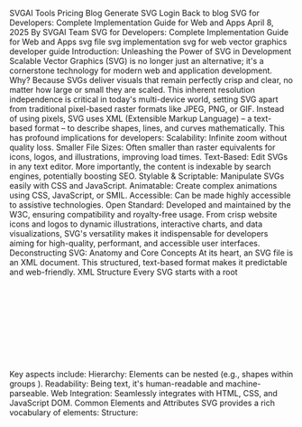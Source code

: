 SVGAI
Tools
Pricing
Blog
Generate SVG
Login
Back to blog
SVG for Developers: Complete Implementation Guide for Web and Apps
April 8, 2025
By SVGAI Team
SVG for Developers: Complete Implementation Guide for Web and Apps
svg file
svg implementation
svg for web
vector graphics
developer guide
Introduction: Unleashing the Power of SVG in Development
Scalable Vector Graphics (SVG) is no longer just an alternative; it's a cornerstone technology for modern web and application development. Why? Because SVGs deliver visuals that remain perfectly crisp and clear, no matter how large or small they are scaled. This inherent resolution independence is critical in today's multi-device world, setting SVG apart from traditional pixel-based raster formats like JPEG, PNG, or GIF. Instead of using pixels, SVG uses XML (Extensible Markup Language) – a text-based format – to describe shapes, lines, and curves mathematically. This has profound implications for developers:
Scalability: Infinite zoom without quality loss.
Smaller File Sizes: Often smaller than raster equivalents for icons, logos, and illustrations, improving load times.
Text-Based: Edit SVGs in any text editor. More importantly, the content is indexable by search engines, potentially boosting SEO.
Stylable & Scriptable: Manipulate SVGs easily with CSS and JavaScript.
Animatable: Create complex animations using CSS, JavaScript, or SMIL.
Accessible: Can be made highly accessible to assistive technologies.
Open Standard: Developed and maintained by the W3C, ensuring compatibility and royalty-free usage.
From crisp website icons and logos to dynamic illustrations, interactive charts, and data visualizations, SVG's versatility makes it indispensable for developers aiming for high-quality, performant, and accessible user interfaces.
Deconstructing SVG: Anatomy and Core Concepts
At its heart, an SVG file is an XML document. This structured, text-based format makes it predictable and web-friendly.
XML Structure
Every SVG starts with a root <svg> element, which acts as a container and defines the main canvas.
<svg width="100" height="100" viewBox="0 0 100 100" xmlns="http://www.w3.org/2000/svg">
  <!-- SVG content goes here -->
  <circle cx="50" cy="50" r="40" fill="blue" />
</svg>
Key aspects include:
Hierarchy: Elements can be nested (e.g., shapes within groups <g>).
Readability: Being text, it's human-readable and machine-parseable.
Web Integration: Seamlessly integrates with HTML, CSS, and JavaScript DOM.
Common Elements and Attributes
SVG provides a rich vocabulary of elements:
Structure:
<svg>: The root element. Defines the drawing area.
<g>: Groups elements together for transformations or styling.
<defs>: Defines reusable elements (gradients, patterns, symbols) not rendered directly.
<symbol>: Similar to <defs>, but creates reusable templates with their own viewport, instantiated via <use>.
<use>: Renders a referenced element (from <defs> or <symbol>).
<image>: Embeds raster images (use sparingly!).
Shapes:
<rect>: Rectangles (and squares).
<circle>: Circles.
<ellipse>: Ellipses.
<line>: Straight lines.
<polyline>: Open shapes made of connected lines.
<polygon>: Closed shapes made of connected lines.
<path>: The most powerful element, defines any shape using path commands.
Text:
<text>: Renders text content.
<tspan>: Applies styles or positioning to parts of text.
<textPath>: Renders text along a <path>.
Styling & Effects:
<style>: Embed CSS styles directly within the SVG.
<linearGradient>, <radialGradient>: Define color gradients.
<pattern>: Defines repeating patterns.
<filter>: Defines graphical effects (blur, shadow, etc.).
<mask>, <clipPath>: Control element visibility.
Animation (SMIL):
<animate>, <animateMotion>, <animateTransform>, <set>: Define animations declaratively.
Accessibility:
<title>: Provides a short, accessible name (crucial!).
<desc>: Provides a longer, accessible description.
<metadata>: Contains metadata about the SVG.
Common attributes like id, class, style, fill, stroke, stroke-width, transform apply to most visual elements.
ViewBox and Coordinate System
Understanding viewBox is key to scalable and responsive SVGs:
Infinite Canvas: Imagine SVGs are drawn on an infinitely large canvas.
Viewport: The width and height attributes on the <svg> tag define the window (viewport) through which you view the canvas.
viewBox: This attribute (viewBox="min-x min-y width height") defines which portion of the infinite canvas to display and what coordinate system to use within that portion. It essentially maps a region of the canvas coordinate system onto the viewport.
preserveAspectRatio: Controls how the viewBox scales to fit the viewport if their aspect ratios differ (default: xMidYMid meet centers the graphic and scales it to fit entirely).
Mastering viewBox allows you to define graphics independently of their final display size.
Path Syntax and Optimization
The <path> element is the workhorse for complex shapes. Its d attribute contains a series of commands:
M x y: Move to (start a new subpath)
L x y: Line to
H x: Horizontal line to
V y: Vertical line to
C x1 y1, x2 y2, x y: Curve to (cubic Bézier)
S x2 y2, x y: Smooth curve to (cubic Bézier)
Q x1 y1, x y: Quadratic Bézier curve to
T x y: Smooth quadratic Bézier curve to
A rx ry x-axis-rotation large-arc-flag sweep-flag x y: Arc to
Z: Close path (draw line back to start)
Uppercase commands use absolute coordinates; lowercase use relative coordinates. Example: d="M10 10 L90 90 H10 Z" (Move to 10,10; Line to 90,90; Horizontal line to x=10; Close path) Optimization: Complex paths increase file size. Techniques include:
Reducing decimal precision.
Using relative commands (often shorter).
Simplifying curves (fewer control points).
Converting simple paths back to basic shapes (<rect>, <circle>) if possible.
Using tools like SVGOMG or SVGO. (More in Section 4).

<h2>Implementing SVGs in Websites</h2>
How you embed SVGs impacts styling, interactivity, and performance.

<h3>HTML Implementation Methods</h3>
<!-- image here -->
Comparison of SVG icon implementation methods showing inline SVG, img tag, icon fonts, and SVG sprites with their pros and cons

	1. Inline SVG (<svg>...</svg> directly in HTML):
		- Pros: Full CSS/JS control over internal elements, reduces HTTP requests. Ideal for critical UI elements, icons.
		- Cons: Bloats HTML source, not easily cached by browsers.

```
<body>
  <svg viewBox="0 0 100 100" width="50" height="50">
    <circle id="myCircle" cx="50" cy="50" r="45" fill="purple" />
  </svg>
  <script>
    document.getElementById('myCircle').addEventListener('click', () => alert('Clicked!'));
  </script>
</body>
```

	2. Image Tag (<img>):
		- Pros: Simple, semantic for content images, browser cacheable.
		- Cons: Limited CSS/JS interaction with SVG internals.

```
<img src="logo.svg" alt="Company Logo" width="150">
```

	3. CSS Background Image (background-image):
		- Pros: Good for decorative elements, keeps presentation in CSS, cacheable.
		- Cons: No semantic meaning, no JS interaction, limited CSS control.

```
.icon-user {
  background-image: url('user-icon.svg');
  background-repeat: no-repeat;
  width: 24px;
  height: 24px;
}
```

	4. Object Tag (<object>):
		- Pros: Provides fallback content, can allow scripting.
		- Cons: Can be complex, sometimes less performant or consistent across browsers.

```
<object data="diagram.svg" type="image/svg+xml" width="300" height="200">
  <!-- Fallback content -->
  <img src="diagram.png" alt="Diagram Fallback">
</object>
```

	5. SVG Sprites (<use>): Combine multiple icons into one SVG file (often in <defs> or <symbol>) and reference them.
		- Pros: Drastically reduces HTTP requests for icon sets, cacheable.
		- Cons: Requires setup, referencing is slightly more complex.

Choice depends on: Interactivity needs, caching importance, semantics, and complexity.

<h3>CSS Styling Techniques</h3>
CSS is your primary tool for styling SVGs.

	- Properties: Use standard CSS (opacity, transform) and SVG-specific properties (fill, stroke, stroke-width, stroke-dasharray).
	- Selectors: Target elements by tag name (circle), class (.my-icon), or ID (#logo).
	- Methods:
		- Inline style attribute: Quick but less maintainable.
		- Internal <style> block (in <svg> or HTML): Good for self-contained SVGs.
		- External CSS file: Best for site-wide consistency and caching.
	- Interactivity: Use :hover, :focus pseudo-classes for simple interactive effects.
	- CSS Variables: Excellent for theming and dynamic style changes.

```
/* External or Internal CSS */
.icon {
  fill: currentColor; /* Inherit text color */
  stroke: none;
  transition: fill 0.2s ease-in-out;
}

.icon:hover {
  fill: var(--primary-color, blue); /* Use CSS variable or fallback */
}
```

<h3>JavaScript Interaction</h3>
Leverage JavaScript for dynamic behavior:

	- DOM Manipulation: Select SVG elements (getElementById, querySelector) and change attributes (setAttribute) or styles (element.style.fill = 'red').
	
	- Event Listeners: Attach listeners (addEventListener) for clicks, mouseovers, etc., directly to SVG elements (inline SVGs only).
	
	- Animation Libraries: Use libraries like GSAP or Anime.js for complex animations (more in Section 5).

<h3>Responsive SVG Techniques</h3>
Ensure SVGs adapt beautifully:

	1 Remove width and height Attributes: Delete fixed dimensions from the root <svg> tag.

	2 Use viewBox: Define the intrinsic aspect ratio and coordinate system with viewBox.

	3 Set CSS Width: Apply width: 100%; (or other relative width) in your CSS to make the SVG scale with its container. Set height: auto; to maintain the aspect ratio.

	4 preserveAspectRatio: Usually xMidYMid meet (default) is fine, but explore other values if needed (e.g., none to stretch).
	
	5 Media Queries: Adjust styles or even swap SVGs based on screen size if necessary.

```
<!-- SVG File (logo.svg) -->
<svg viewBox="0 0 200 50" xmlns="http://www.w3.org/2000/svg">
  <!-- logo paths -->
</svg>

```
```
<!-- HTML File -->
<div class="logo-container">
  <img src="logo.svg" alt="Logo" class="responsive-svg">
</div>
```
```
/* CSS File */
.logo-container {
  width: 50%; /* Example container size */
  max-width: 300px;
}
.responsive-svg {
  display: block;
  width: 100%;
  height: auto; /* Maintain aspect ratio */
}
```

<h2>SVG Performance Optimization</h2>
Unoptimized SVGs can hurt performance. Keep them lean and fast!

<h3>File Size Reduction Techniques</h3>

	- Minification: Remove whitespace, comments, metadata (Use SVGOMG, SVGO).
	- Path Simplification: Reduce points/precision in <path> data (Use tools or editor functions).
	- Optimize Shapes: Use <rect>, <circle> etc., instead of complex paths for simple shapes. Merge paths where possible.
	- Remove Redundancy: Delete empty <g> tags, unused <defs>, default attributes.
	- Use <symbol> and <use>: Avoid code duplication for repeated elements.
	- Font Handling: Use system fonts or subset web fonts instead of embedding full fonts.
	- Avoid Embedded Raster Images: Defeats the purpose of vector.
	- Server Compression: Enable Gzip or Brotli compression.

Tools like SVGAI can help generate optimized vector graphics directly from text prompts, potentially reducing the need for extensive manual optimization later on.

<h3>Rendering Optimization</h3>

	- Simplify DOM: Avoid excessive nesting and complexity.
	- Optimize Paths: Fewer points = faster rendering.
	- Use CSS for Styling: Generally more efficient than inline styles/attributes.
	- Limit Complex Filters/Effects: They are computationally expensive.
	- Hardware Acceleration: Use CSS transform and opacity for animations, or <animateTransform> in SMIL. Use will-change CSS property judiciously.

<h3>Loading Strategies</h3>

	- Lazy Loading: Load below-the-fold SVGs only when needed (especially via <img> or CSS background).

	- Prioritize Critical SVGs: Load above-the-fold SVGs quickly (inline or preload).
	
	- SVG Sprites: Reduce HTTP requests for icon sets.
	
	- Inline vs. External: Inline critical UI icons; use external files (<img>, CSS) for cacheable assets.

	- HTTP Caching: Ensure proper cache headers are set for external SVG files.

<h3>Benchmarking and Measurement</h3>
Don't guess – measure!

	- Browser DevTools (Network Tab): Check file sizes and load times.
	
	- Browser DevTools (Performance Tab): Profile rendering performance, identify bottlenecks.
	
	- Lighthouse / PageSpeed Insights: Analyze overall page performance impact.
	
	- WebPageTest: In-depth waterfall analysis.
	
Track improvements in file size (KB), load time (ms), and rendering speed.

<h3>SVG Animation Techniques</h3>
<p>Editing an AI-generated SVG file in vector softwareBring your SVGs to life!</p>

<h3>CSS Animations & Transitions</h3>

	- How: Use @keyframes for complex sequences, transition for simple state changes. Apply via animation or transition CSS properties.
	
	- What: Animate transform (translate, rotate, scale), opacity, fill, stroke, etc.

	- Pros: Often hardware-accelerated, familiar syntax, good performance for many cases.

	- Cons: Limited control over complex sequencing, cannot animate all SVG attributes (e.g., path d attribute directly).

```
@keyframes pulse {
  0% { transform: scale(1); opacity: 1; }
  50% { transform: scale(1.1); opacity: 0.7; }
  100% { transform: scale(1); opacity: 1; }
}

.pulsing-heart {
  animation: pulse 2s infinite ease-in-out;
}
```

<h3>SMIL Animations</h3>

	- How: Declarative animation using XML tags directly within the SVG (<animate>, <animateMotion>, <animateTransform>, <set>).

	- What: Animate attributes (fill, x, r), CSS properties, transformations, or move elements along paths.

	- Pros: Self-contained within the SVG, works even in <img> tags, doesn't require external CSS/JS.

	- Cons: Verbose syntax, browser support concerns (though still widely supported), less flexible than JS for complex logic.

```
<svg viewBox="0 0 100 100" xmlns="http://www.w3.org/2000/svg">
  <circle cx="20" cy="50" r="10" fill="red">
    <animate attributeName="cx" from="20" to="80" dur="2s" repeatCount="indefinite" />
  </circle>
</svg>
```

<h3>JavaScript Animation Libraries</h3>
	- How: Use libraries like GSAP (GreenSock), Anime.js, Motion One, etc., to control animations via JavaScript.

	- What: Animate virtually any attribute or property, including path data (d morphing). Offers precise control over timing, sequencing, easing.

	- Pros: Maximum flexibility and control, powerful sequencing (timelines), excellent cross-browser compatibility, performance optimizations.

	- Cons: Requires JavaScript, adds library dependency size.

<h3>Performance Considerations</h3>

	- Optimize SVG First: A lighter SVG animates better.
	- Prioritize Transforms & Opacity: These are most likely to be hardware-accelerated.
	- Throttle/Debounce: Limit animations tied to frequent events (scroll, mousemove).
	- Minimize DOM Changes: Especially inside animation loops if using JS.
	- Test: Profile animations using DevTools.

<h3>Accessibility for SVGs</h3>
<p>Ensure everyone can understand and interact with your SVGs.</p>

<h3>ARIA Attributes and Semantic Structure</h3>

	- Informative SVGs: Need text alternatives (WCAG 1.1.1).
		- Use &lt;title&gt; for a short, accessible name.
		- Use &lt;desc&gt; for a longer description if needed.
		- Add role="img" to the &lt;svg&gt; element.
		- Use aria-labelledby="titleID descID" to link them.
		
	- Decorative SVGs: Hide them from assistive tech with aria-hidden="true".

	- Interactive SVGs (Buttons, Links):
		- Ensure elements are focusable (tabindex="0").
		- Use appropriate ARIA role (e.g., button, link).
		- Provide accessible names via <title>, aria-label, or aria-labelledby.

	- Structure: Use <g> to group related elements logically.

```
<!-- Informative Icon -->
<svg role="img" aria-labelledby="settingsTitle" width="24" height="24" viewBox="0 0 24 24">
  <title id="settingsTitle">Settings</title>
  <!-- icon path data -->
</svg>

<!-- Decorative Graphic -->
<svg aria-hidden="true" focusable="false" ... >
  <!-- decorative path data -->
</svg>
```

<h3>Testing Methodologies</h3>

	- Screen Readers: Test with JAWS, NVDA, VoiceOver, TalkBack. Does it read out sensible information?

	- Keyboard Navigation: Can you tab to and operate all interactive elements?

	- Automated Tools: Use axe DevTools, WAVE, or Lighthouse accessibility audits.

	- Color Contrast: Check contrast ratios meet WCAG requirements (WCAG 1.4.3).

	- Animation: Ensure no flashing content (WCAG 2.3.1) and provide pause/stop controls for longer animations (WCAG 2.2.2).

<h3>Accessibility Best Practices Summary</h3>

	1 Always provide text alternatives (<title>, <desc>) for informative SVGs.
	2 Hide decorative SVGs with aria-hidden="true".
	3 Use ARIA roles and attributes (role, aria-labelledby, tabindex) correctly.
	4 Ensure sufficient color contrast.
	5 Ensure keyboard accessibility for interactive elements.
	6 Provide controls for animations.
	7 Test thoroughly with assistive technologies and automated tools.

<h3>SVG in Modern Frameworks (React, Vue, Angular)</h3>
SVGs integrate well with component-based frameworks.
	- React:
		- Import SVGs as components (e.g., using Create React App's built-in SVGR).
		- Inline SVG directly in JSX.
		- Use libraries like react-svg.
		- Control properties via state and props.

	- Vue.js:
		- Inline SVG in templates (<template>).
		- Use v-bind to dynamically control attributes.
		- Create dedicated SVG components.

	- Angular:
		- Inline SVG in component templates (.html).
		- Use property binding [attr.d]="pathData" for dynamic attributes.
		- Create reusable SVG components.

Key Benefits: Encapsulation, reusability, dynamic control via framework state management and data binding. 

Framework-Specific Optimizations: Consider build tool plugins (like SVGO loaders for Webpack) to auto-optimize SVGs during the build process. Server-side rendering (SSR) can also pre-render SVGs.

<h3>Advanced SVG Techniques</h3>
<p>Go beyond the basics:</p>

	- Filters (<filter>): Apply effects like blur (feGaussianBlur), drop shadows (feDropShadow), color manipulation (feColorMatrix), turbulence (feTurbulence). Applied via CSS filter: url(#myFilter);.
	
	- Masks (<mask>): Use the luminance or alpha of one graphic to control the opacity of another.
	
	- Clipping Paths (<clipPath>): Use a vector path to crop another element. Only the area inside the path is visible.

	- Patterns (<pattern>): Define a graphic tile that repeats to fill a shape. Applied via fill: url(#myPattern);.

	- Gradients (<linearGradient>, <radialGradient>): Create smooth color transitions. Applied via fill: url(#myGradient);.

	- Interactive Components: Combine SVG shapes, text, and JavaScript event listeners to build complex UI elements like interactive charts, maps, or controls directly within SVG.

<h3>SVG vs. Raster: Choosing the Right Format</h3>
When should you use SVG vs. PNG/JPEG?
<table>
  <tr>
    <th><b>Feature</b></th>
	<th>SVG (Vector)</th>
	<th>PNG (Raster)</th>
	<th>JPEG (Raster)</th>
  </tr>
  <tr>
    <td><b>Scalability</b></td>
    <td>Infinite, no quality loss</td>
	<td>Pixelates when scaled up</td>
	<td>Pixelates when scaled up</td>
  </tr>
  <tr>
    <td><b>Use Case</b><td>
	<td>Logos, icons, illustrations, diagrams, UI</td>
	<td>Complex images, transparency needed</td>
	<td>Photographs, complex images</td>
  </tr>
  <tr>
    <td><b>File Size</b></td>
	<td>Small for simple, large for complex</td>
	<td>Can be large (lossless)</td>
	<td>Smaller (lossy compression)</td>
  </tr>
  <tr>
    <td><b>Text</b></td>
    <td>Real text (selectable, SEO)</td>
	<td>Rasterized (part of image)</td>
	<td>Rasterized (part of image)</td>
  </tr>
  <tr>
    <td><b>Animation</b></td>
	<td>Yes (CSS, SMIL, JS)</td>
	<td>No (APNG alternative)</td>
	<td>No (GIF alternative)</td>
  </tr>
  <tr>
    <td><b>Interactivity</b></td>
	<td>Yes (JS)</td>
	<td>No</td>
	<td>No</td>
  </tr>
  <tr>
    <td><b>Editing</b></td>
	<td>Code or vector editor</td>
	<td>Pixel editor</td>
	<tde>Pixel editor</td>
  </tr>
  <tr>
    <td><b>Transparency</b></td>
	<td>Yes</td>
	<td>Yes (excellent)</td>
	<td>No</td>
  </tr>
</table>

<h4>Rule of Thumb:</h4>
	- Use SVG for graphics needing scalability, sharp lines, text, animation, or interactivity (logos, icons, charts).
	- Use JPEG for photographs where file size is key and some quality loss is okay.
	- Use PNG for complex raster images needing transparency or lossless quality (screenshots, detailed non-photo graphics).

<h3>Conclusion: Best Practices and Future of SVG Development</h3>
SVG is a powerful and versatile technology essential for modern developers. By mastering its structure, implementation methods, optimization techniques, animation capabilities, and accessibility requirements, you can create visually stunning, high-performance, and inclusive web experiences. Key Takeaways & Best Practices:

	- Prioritize SVG for scalable graphics.
	- Choose the right implementation method based on needs.
	- Optimize relentlessly for file size and rendering speed.
	- Leverage CSS and JavaScript for styling and interactivity.
	- Make accessibility a core requirement, not an afterthought.
	- Integrate smoothly into modern frameworks.
	- Explore advanced techniques for richer visuals.

The future of SVG looks bright. Expect continued adoption in responsive design, data visualization, and PWA/native apps. Advancements in tooling, browser support, and integration with AI-driven design tools like <a href="https://www.svgai.org/">SVG AI</a> will further streamline SVG creation and empower developers to build even more sophisticated vector graphics with greater ease. Start implementing these techniques today and unlock the full potential of SVG in your projects!
